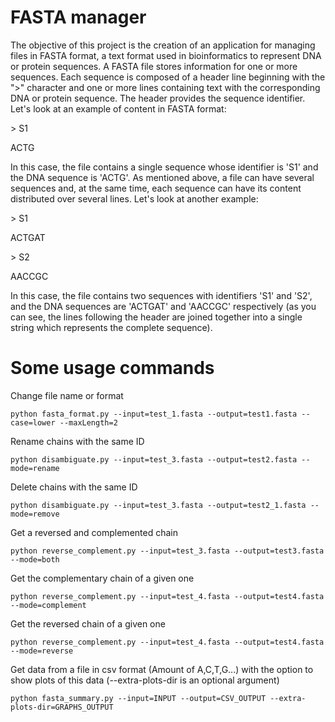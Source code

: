 # FASTA manager



The objective of this project is the creation of an application for managing files in FASTA format, a text format used in bioinformatics to represent DNA or protein sequences. A FASTA file stores information for one or more sequences. Each sequence is composed of a header line beginning with the ">" character and one or more lines containing text with the corresponding DNA or protein sequence. The header provides the sequence identifier. Let's look at an example of content in FASTA format:

 \> S1
 
 ACTG

In this case, the file contains a single sequence whose identifier is 'S1' and the DNA sequence is 'ACTG'. As mentioned above, a file can have several sequences and, at the same time, each sequence can have its content distributed over several lines. Let's look at another example:

\> S1

ACTGAT

\> S2

AACCGC

In this case, the file contains two sequences with identifiers 'S1' and 'S2', and the DNA sequences are 'ACTGAT' and 'AACCGC' respectively (as you can see, the lines following the header are joined together into a single string which represents the complete sequence). 

# Some usage commands
Change file name or format
<pre><code>python fasta_format.py --input=test_1.fasta --output=test1.fasta --case=lower --maxLength=2</pre></code>

Rename chains with the same ID
<pre><code>python disambiguate.py --input=test_3.fasta --output=test2.fasta --mode=rename</pre></code>

Delete chains with the same ID
<pre><code>python disambiguate.py --input=test_3.fasta --output=test2_1.fasta --mode=remove</pre></code>

Get a reversed and complemented chain
<pre><code>python reverse_complement.py --input=test_3.fasta --output=test3.fasta --mode=both</pre></code>

Get the complementary chain of a given one
<pre><code>python reverse_complement.py --input=test_4.fasta --output=test4.fasta --mode=complement</pre></code> 

Get the reversed chain of a given one
<pre><code>python reverse_complement.py --input=test_4.fasta --output=test4.fasta --mode=reverse</pre></code>

Get data from a file in csv format (Amount of A,C,T,G...) with the option to show plots of this data (--extra-plots-dir is an optional argument)
<pre><code>python fasta_summary.py --input=INPUT --output=CSV_OUTPUT --extra-plots-dir=GRAPHS_OUTPUT</pre></code>
